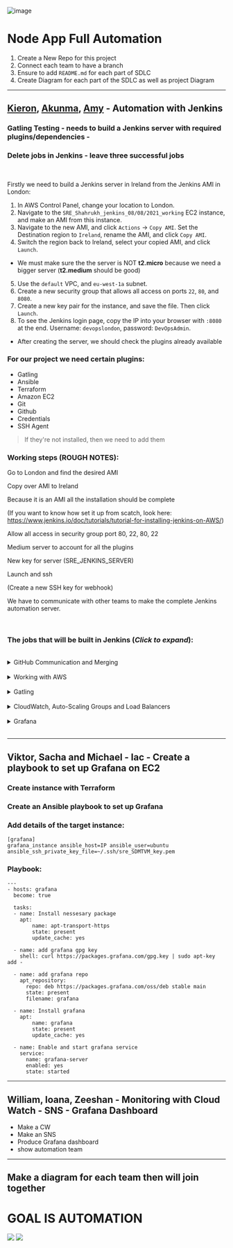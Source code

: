 ![image](https://user-images.githubusercontent.com/88186084/134664236-cd337df5-63fe-4162-84ea-c85a678d2f78.png)


# Node App Full Automation

1. Create a New Repo for this project 
2. Connect
each team to have a branch
3. Ensure to add `README.md` for each part of SDLC
4. Create Diagram for each part of the SDLC as well as project Diagram

---

## [Kieron](https://github.com/sc18kg), [Akunma](https://github.com/andujiuba), [Amy](https://github.com/am93596) - **Automation with Jenkins**

### Gatling Testing - needs to build a Jenkins server with required plugins/dependencies - 

### Delete jobs in Jenkins - leave three successful jobs

<br>

Firstly we need to build a Jenkins server in Ireland from the Jenkins AMI in London:  
1. In AWS Control Panel, change your location to London.  
2. Navigate to the `SRE_Shahrukh_jenkins_08/08/2021_working` EC2 instance, and make an AMI from this instance.  
3. Navigate to the new AMI, and click `Actions` -> `Copy AMI`. Set the Destination region to `Ireland`, rename the AMI, and click `Copy AMI`.  
4. Switch the region back to Ireland, select your copied AMI, and click `Launch`.  
 - We must make sure the the server is NOT **t2.micro** because we need a bigger server (**t2.medium** should be good)
5. Use the `default` VPC, and `eu-west-1a` subnet.  
6. Create a new security group that allows all access on ports `22`, `80`, and `8080`.  
7. Create a new key pair for the instance, and save the file. Then click `Launch`.  
8. To see the Jenkins login page, copy the IP into your browser with `:8080` at the end. Username: `devopslondon`, password: `DevOpsAdmin`.  
- After creating the server, we should check the plugins already available  
### For our project we need certain plugins:
- Gatling
- Ansible
- Terraform
- Amazon EC2
- Git
- Github
- Credentials
- SSH Agent
> If they're not installed, then we need to add them

### Working steps (ROUGH NOTES):

Go to London and find the desired AMI 

Copy over AMI to Ireland

Because it is an AMI all the installation should be complete

(If you want to know how set it up from scatch, look here: https://www.jenkins.io/doc/tutorials/tutorial-for-installing-jenkins-on-AWS/)

Allow all access in security group
port 80, 22, 80, 22

Medium server to account for all the plugins

New key for server (SRE_JENKINS_SERVER)

Launch and ssh

(Create a new SSH key for webhook)


We have to communicate with other teams to make the complete Jenkins automation server.

<br>

### The jobs that will be built in Jenkins (*Click to expand*):
<br>

<details>
<summary>GitHub Communication and Merging</summary>
<br>
This is where the details go
</details>

<br>
<details>
<summary>Working with AWS</summary>
<br>
This is where the details go
</details>

<br>
<details>
<summary>Gatling</summary>
<br>
This is where the details go
</details>

<br>
<details>
<summary>CloudWatch, Auto-Scaling Groups and Load Balancers</summary>
<br>
This is where the details go
</details>

<br>
<details>
<summary>Grafana</summary>
<br>
This is where the details go
</details>

<br>

---

## Viktor, Sacha and Michael - Iac - Create a playbook to set up Grafana on EC2
### Create instance with Terraform
### Create an Ansible playbook to set up Grafana
### Add details of the target instance:

```
[grafana]
grafana_instance ansible_host=IP ansible_user=ubuntu ansible_ssh_private_key_file=~/.ssh/sre_SDMTVM_key.pem
```

### Playbook:
```
---
- hosts: grafana
  become: true

  tasks:
  - name: Install nessesary package
    apt:
        name: apt-transport-https
        state: present
        update_cache: yes

  - name: add grafana gpg key
    shell: curl https://packages.grafana.com/gpg.key | sudo apt-key add -

  - name: add grafana repo
    apt_repository:
      repo: deb https://packages.grafana.com/oss/deb stable main
      state: present
      filename: grafana

  - name: Install grafana
    apt:
        name: grafana
        state: present
        update_cache: yes

  - name: Enable and start grafana service
    service:
      name: grafana-server
      enabled: yes
      state: started

```


---

## William, Ioana, Zeeshan - Monitoring with Cloud Watch - SNS - Grafana Dashboard
- Make a CW
- Make an SNS
- Produce Grafana dashboard
- show automation team

---

## Make a diagram for each team then will join together

# GOAL IS AUTOMATION
<img src = "https://media.giphy.com/media/HPA8CiJuvcVW0/giphy.gif?cid=ecf05e47eutm671cfw2o3f3zp46wdkjgxatkjm7qyflqdovb&rid=giphy.gif&ct=g">
<img src = "https://media.giphy.com/media/HPA8CiJuvcVW0/giphy.gif?cid=ecf05e47eutm671cfw2o3f3zp46wdkjgxatkjm7qyflqdovb&rid=giphy.gif&ct=g">